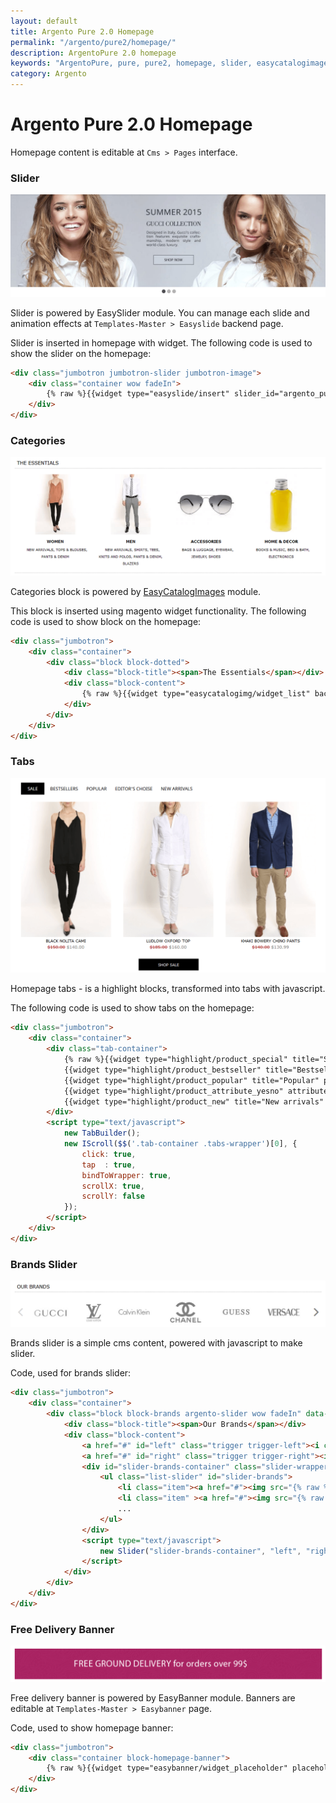 ```yaml
---
layout: default
title: Argento Pure 2.0 Homepage
permalink: "/argento/pure2/homepage/"
description: ArgentoPure 2.0 homepage
keywords: "ArgentoPure, pure, pure2, homepage, slider, easycatalogimages, tabs, highlight, brands, banner"
category: Argento
---
```


# Argento Pure 2.0 Homepage

Homepage content is editable at `Cms > Pages` interface.

### Slider

![Slider](images/slider.jpg)

Slider is powered by EasySlider module. You can manage each slide and animation
effects at `Templates-Master > Easyslide` backend page.

Slider is inserted in homepage with widget. The following code is used to show
the slider on the homepage:

```html
<div class="jumbotron jumbotron-slider jumbotron-image">
    <div class="container wow fadeIn">
        {% raw %}{{widget type="easyslide/insert" slider_id="argento_pure2"}}{% endraw %}
    </div>
</div>
```

### Categories

![Categories](images/easycatalogimages.png)

Categories block is powered by [EasyCatalogImages](/easycatalogimages/) module.

This block is inserted using magento widget functionality. The following code
is used to show block on the homepage:

```html
<div class="jumbotron">
    <div class="container">
        <div class="block block-dotted">
            <div class="block-title"><span>The Essentials</span></div>
            <div class="block-content">
                {% raw %}{{widget type="easycatalogimg/widget_list" background_color="255,255,255" category_count="4" subcategory_count="6" column_count="4" show_image="1" image_width="200" image_height="200" template="tm/easycatalogimg/list.phtml"}}{% endraw %}
            </div>
        </div>
    </div>
</div>
```

### Tabs

![Tabs](images/tabs.png)

Homepage tabs - is a highlight blocks, transformed into tabs with javascript.

The following code is used to show tabs on the homepage:

```html
<div class="jumbotron">
    <div class="container">
        <div class="tab-container">
            {% raw %}{{widget type="highlight/product_special" title="Sale" products_count="6" column_count="3" template="tm/highlight/product/grid.phtml" class_name="highlight-special" page_title="Shop Sale"}}
            {{widget type="highlight/product_bestseller" title="Bestsellers" products_count="6" column_count="3" template="tm/highlight/product/grid.phtml" class_name="highlight-bestsellers" page_title="Shop Bestsellers"}}
            {{widget type="highlight/product_popular" title="Popular" products_count="6" column_count="3" template="tm/highlight/product/grid.phtml" class_name="highlight-popular" page_title="Shop Popular"}}
            {{widget type="highlight/product_attribute_yesno" attribute_code="recommended" title="Editor's Choise" products_count="6" column_count="3" template="tm/highlight/product/grid.phtml" class_name="highlight-attribute-recommended"}}
            {{widget type="highlight/product_new" title="New arrivals" products_count="6" column_count="3" template="tm/highlight/product/grid.phtml" class_name="highlight-new" page_title="Shop New"}}{% endraw %}
        </div>
        <script type="text/javascript">
            new TabBuilder();
            new IScroll($$('.tab-container .tabs-wrapper')[0], {
                click: true,
                tap  : true,
                bindToWrapper: true,
                scrollX: true,
                scrollY: false
            });
        </script>
    </div>
</div>
```

### Brands Slider

![Brands Slider](images/brandsslider.png)

Brands slider is a simple cms content, powered with javascript to make slider.

Code, used for brands slider:

```html
<div class="jumbotron">
    <div class="container">
        <div class="block block-brands argento-slider wow fadeIn" data-wow-delay="0.2s">
            <div class="block-title"><span>Our Brands</span></div>
            <div class="block-content">
                <a href="#" id="left" class="trigger trigger-left"><i class="fa fa-4x fa-angle-right"></i></a>
                <a href="#" id="right" class="trigger trigger-right"><i class="fa fa-4x fa-angle-left"></i></a>
                <div id="slider-brands-container" class="slider-wrapper">
                    <ul class="list-slider" id="slider-brands">
                        <li class="item"><a href="#"><img src="{% raw %}{{skin url="images/catalog/brands/gucci.jpg"}}{% endraw %}" alt="" width="150" height="80"/></a></li>
                        <li class="item" ><a href="#"><img src="{% raw %}{{skin url="images/catalog/brands/lv.jpg"}}{% endraw %}" alt="" width="100" height="80"/></a></li>
                        ...
                    </ul>
                </div>
                <script type="text/javascript">
                    new Slider("slider-brands-container", "left", "right", {shift: 'auto'});
                </script>
            </div>
        </div>
    </div>
</div>
```

### Free Delivery Banner

![Banner](images/banner.png)

Free delivery banner is powered by EasyBanner module. Banners are editable at
`Templates-Master > Easybanner` page.

Code, used to show homepage banner:

```html
<div class="jumbotron">
    <div class="container block-homepage-banner">
        {% raw %}{{widget type="easybanner/widget_placeholder" placeholder_name="argento-pure2-home"}}{% endraw %}
    </div>
</div>
```
